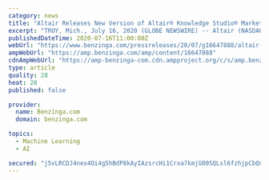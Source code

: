 ```yaml
---
category: news
title: "Altair Releases New Version of Altair® Knowledge Studio® Market-leading Machine Learning and Predictive Analytics Solution"
excerpt: "TROY, Mich., July 16, 2020 (GLOBE NEWSWIRE) -- Altair (NASDAQ:ALTR), a global technology company providing solutions in product development, high performance computing"
publishedDateTime: 2020-07-16T11:00:00Z
webUrl: "https://www.benzinga.com/pressreleases/20/07/g16647888/altair-releases-new-version-of-altair-knowledge-studio-market-leading-machine-learning-and-predict"
ampWebUrl: "https://amp.benzinga.com/amp/content/16647888"
cdnAmpWebUrl: "https://amp-benzinga-com.cdn.ampproject.org/c/s/amp.benzinga.com/amp/content/16647888"
type: article
quality: 28
heat: 28
published: false

provider:
  name: Benzinga.com
  domain: benzinga.com

topics:
  - Machine Learning
  - AI

secured: "j5vLRCDJ4nex4Oi4g5hBdP8kAyIAzsrcHi1Crxa7kmjG00SQLsl6fzhjpCbQn4HgnO7F6Shq/1wruCT1OHl+pFoSqd+448OgLz7pkhH307lNKCfcsylRxZa2DeeihJ1W8ZOJNqm2ahOILoSWWpaD4/Q+ZI0LCq/oMwMrUbnCPbD3hoPPIMmt4TmGFkGZ+1rXaQiYSaHRscH28hRdFup5h/8to4tJ1DYrC9/4qbvkwZvBQjYxr9Zsi1n65A8oPJGjf0Ji8GlOdEj/1THZ3nsynG/wP9e/pdVV2qp11FcoVQ/Jp7n/xKo6OsYEcLGGKwRHO8uxG1QVt46eEw1tpEHdCQ==;onSDXBZVP0B63PSfsGEE0Q=="
---
```


